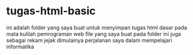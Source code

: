 # tugas-html-basic
ini adalah folder yang saya buat untuk menyimpan tugas html dasar pada mata kulilah pemrograman web
file yang saya buat pada folder ini juga sebagai rekam jejak dimulainya perjalanan saya dalam mempelajari informatika
